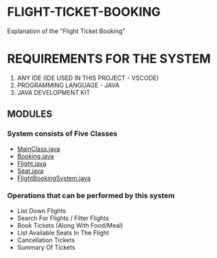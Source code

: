 # FLIGHT-TICKET-BOOKING

Explanation of the "Flight Ticket Booking"

# REQUIREMENTS FOR THE SYSTEM

1. ANY IDE (IDE USED IN THIS PROJECT - VSCODE)
2. PROGRAMMING LANGUAGE - JAVA
3. JAVA DEVELOPMENT KIT

<h2> MODULES </h2>
<h3>System consists of Five Classes</h3>

- <a href="https://github.com/aravind452/FLIGHT-TICKET-BOOKING/blob/main/MainClass.java"> MainClass.java </a>
- <a href="https://github.com/aravind452/FLIGHT-TICKET-BOOKING/blob/main/Booking.java"> Booking.java </a>
- <a href="https://github.com/aravind452/FLIGHT-TICKET-BOOKING/blob/main/Flight.java"> Flight.java </a>
- <a href="https://github.com/aravind452/FLIGHT-TICKET-BOOKING/blob/main/Seat.java"> Seat.java </a>
- <a href="https://github.com/aravind452/FLIGHT-TICKET-BOOKING/blob/main/FlightBookingSystem.java"> FlightBookingSystem.java </a>

<h3>Operations that can be performed by this system</h3>

- List Down Flights
- Search For Flights / Filter Flights
- Book Tickets (Along With Food/Meal)
- List Available Seats In The Flight
- Cancellation Tickets
- Summary Of Tickets
